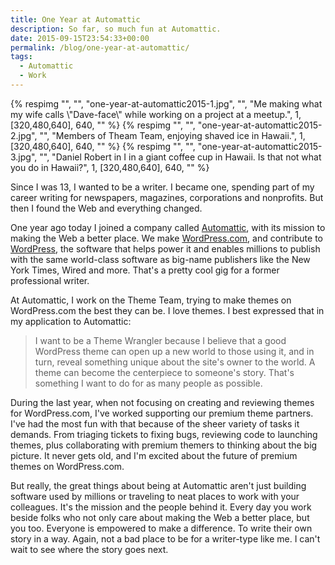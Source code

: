```yaml
---
title: One Year at Automattic
description: So far, so much fun at Automattic.
date: 2015-09-15T23:54:33+00:00
permalink: /blog/one-year-at-automattic/
tags:
  - Automattic
  - Work
---
```


<div class="reel" role="region" aria-label="One year at Automattic image gallery" tabindex="0">
  {% respimg "", "", "one-year-at-automattic2015-1.jpg", "", "Me making what my wife calls \"Dave-face\" while working on a project at a meetup.", 1, [320,480,640], 640, "" %}
  {% respimg "", "", "one-year-at-automattic2015-2.jpg", "", "Members of Theam Team, enjoying shaved ice in Hawaii.", 1, [320,480,640], 640, "" %}
  {% respimg "", "", "one-year-at-automattic2015-3.jpg", "", "Daniel Robert in I in a giant coffee cup in Hawaii. Is that not what you do in Hawaii?", 1, [320,480,640], 640, "" %}
</div>

Since I was 13, I wanted to be a writer. I became one, spending part of my career writing for newspapers, magazines, corporations and nonprofits. But then I found the Web and everything changed.

One year ago today I joined a company called [Automattic](https://automattic.com), with its mission to making the Web a better place. We make [WordPress.com](https://wordpress.com/), and contribute to [WordPress](https://wordpress.org), the software that helps power it and enables millions to publish with the same world-class software as big-name publishers like the New York Times, Wired and more. That's a pretty cool gig for a former professional writer.

At Automattic, I work on the Theme Team, trying to make themes on WordPress.com the best they can be. I love themes. I best expressed that in my application to Automattic:

> I want to be a Theme Wrangler because I believe that a good WordPress theme can open up a new world to those using it, and in turn, reveal something unique about the site's owner to the world. A theme can become the centerpiece to someone's story. That's something I want to do for as many people as possible.

During the last year, when not focusing on creating and reviewing themes for WordPress.com, I've worked supporting our premium theme partners. I've had the most fun with that because of the sheer variety of tasks it demands. From triaging tickets to fixing bugs, reviewing code to launching themes, plus collaborating with premium themers to thinking about the big picture. It never gets old, and I'm excited about the future of premium themes on WordPress.com.

But really, the great things about being at Automattic aren't just building software used by millions or traveling to neat places to work with your colleagues. It's the mission and the people behind it. Every day you work beside folks who not only care about making the Web a better place, but you too. Everyone is empowered to make a difference. To write their own story in a way. Again, not a bad place to be for a writer-type like me. I can't wait to see where the story goes next.
